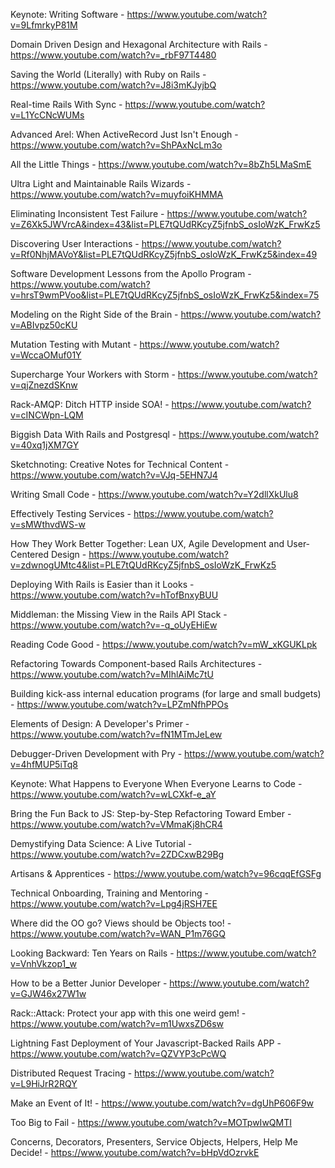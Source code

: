 Keynote: Writing Software - https://www.youtube.com/watch?v=9LfmrkyP81M

Domain Driven Design and Hexagonal Architecture with Rails - https://www.youtube.com/watch?v=_rbF97T4480

Saving the World (Literally) with Ruby on Rails - https://www.youtube.com/watch?v=J8i3mKJyjbQ

Real-time Rails With Sync - https://www.youtube.com/watch?v=L1YcCNcWUMs

Advanced Arel: When ActiveRecord Just Isn't Enough - https://www.youtube.com/watch?v=ShPAxNcLm3o

All the Little Things - https://www.youtube.com/watch?v=8bZh5LMaSmE

Ultra Light and Maintainable Rails Wizards - https://www.youtube.com/watch?v=muyfoiKHMMA

Eliminating Inconsistent Test Failure - https://www.youtube.com/watch?v=Z6Xk5JWVrcA&index=43&list=PLE7tQUdRKcyZ5jfnbS_osIoWzK_FrwKz5

Discovering User Interactions - https://www.youtube.com/watch?v=Rf0NhjMAVoY&list=PLE7tQUdRKcyZ5jfnbS_osIoWzK_FrwKz5&index=49

Software Development Lessons from the Apollo Program - https://www.youtube.com/watch?v=hrsT9wmPVoo&list=PLE7tQUdRKcyZ5jfnbS_osIoWzK_FrwKz5&index=75

Modeling on the Right Side of the Brain - https://www.youtube.com/watch?v=ABIvpz50cKU

Mutation Testing with Mutant - https://www.youtube.com/watch?v=WccaOMuf01Y

Supercharge Your Workers with Storm - https://www.youtube.com/watch?v=qjZnezdSKnw

Rack-AMQP: Ditch HTTP inside SOA! - https://www.youtube.com/watch?v=cINCWpn-LQM

Biggish Data With Rails and Postgresql - https://www.youtube.com/watch?v=40xq1jXM7GY

Sketchnoting: Creative Notes for Technical Content - https://www.youtube.com/watch?v=VJq-5EHN7J4

Writing Small Code - https://www.youtube.com/watch?v=Y2dllXkUlu8

Effectively Testing Services - https://www.youtube.com/watch?v=sMWthvdWS-w

How They Work Better Together: Lean UX, Agile Development and User-Centered Design - https://www.youtube.com/watch?v=zdwnogUMtc4&list=PLE7tQUdRKcyZ5jfnbS_osIoWzK_FrwKz5

Deploying With Rails is Easier than it Looks - https://www.youtube.com/watch?v=hTofBnxyBUU

Middleman: the Missing View in the Rails API Stack - https://www.youtube.com/watch?v=-q_oUyEHiEw

Reading Code Good - https://www.youtube.com/watch?v=mW_xKGUKLpk

Refactoring Towards Component-based Rails Architectures - https://www.youtube.com/watch?v=MIhlAiMc7tU

Building kick-ass internal education programs (for large and small budgets) - https://www.youtube.com/watch?v=LPZmNfhPPOs

Elements of Design: A Developer's Primer - https://www.youtube.com/watch?v=fN1MTmJeLew

Debugger-Driven Development with Pry - https://www.youtube.com/watch?v=4hfMUP5iTq8

Keynote: What Happens to Everyone When Everyone Learns to Code - https://www.youtube.com/watch?v=wLCXkf-e_aY

Bring the Fun Back to JS: Step-by-Step Refactoring Toward Ember - https://www.youtube.com/watch?v=VMmaKj8hCR4

Demystifying Data Science: A Live Tutorial - https://www.youtube.com/watch?v=2ZDCxwB29Bg

Artisans & Apprentices - https://www.youtube.com/watch?v=96cqqEfGSFg

Technical Onboarding, Training and Mentoring - https://www.youtube.com/watch?v=Lpg4jRSH7EE

Where did the OO go? Views should be Objects too! - https://www.youtube.com/watch?v=WAN_P1m76GQ

Looking Backward: Ten Years on Rails - https://www.youtube.com/watch?v=VnhVkzop1_w

How to be a Better Junior Developer - https://www.youtube.com/watch?v=GJW46x27W1w

Rack::Attack: Protect your app with this one weird gem! - https://www.youtube.com/watch?v=m1UwxsZD6sw

Lightning Fast Deployment of Your Javascript-Backed Rails APP - https://www.youtube.com/watch?v=QZVYP3cPcWQ

Distributed Request Tracing - https://www.youtube.com/watch?v=L9HiJrR2RQY

Make an Event of It! - https://www.youtube.com/watch?v=dgUhP606F9w

Too Big to Fail - https://www.youtube.com/watch?v=MOTpwIwQMTI

Concerns, Decorators, Presenters, Service Objects, Helpers, Help Me Decide! - https://www.youtube.com/watch?v=bHpVdOzrvkE
